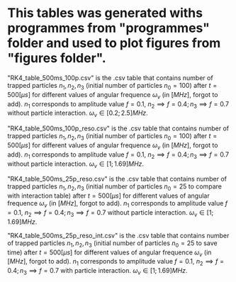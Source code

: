 # This tables was generated withs programmes from "programmes" folder and used to plot figures from "figures folder".


"RK4_table_500ms_100p.csv" is the .csv table that contains number of trapped particles $n_1, n_2, n_3$ (initial number of particles $n_0=100$) after $t=500[\mu s]$ for different values of angular frequence $\omega_v$ (in $[MHz]$, forgot to add). $n_1$ corresponds to amplitude value $f=0.1$, $n_2 \implies f=0.4; n_3 \implies f=0.7$ without particle interaction. $\omega_v \in [0.2;2.5] MHz$.


"RK4_table_500ms_100p_reso.csv" is the .csv table that contains number of trapped particles $n_1, n_2, n_3$ (initial number of particles $n_0=100$) after $t=500[\mu s]$ for different values of angular frequence $\omega_v$ (in $[MHz]$, forgot to add). $n_1$ corresponds to amplitude value $f=0.1$, $n_2 \implies f=0.4; n_3 \implies f=0.7$ without particle interaction. $\omega_v \in [1;1.69] MHz$.


"RK4_table_500ms_25p_reso.csv" is the .csv table that contains number of trapped particles $n_1, n_2, n_3$ (initial number of particles $n_0=25$ to compare with interaction table) after $t=500[\mu s]$ for different values of angular frequence $\omega_v$ (in $[MHz]$, forgot to add). $n_1$ corresponds to amplitude value $f=0.1$, $n_2 \implies f=0.4; n_3 \implies f=0.7$ without particle interaction. $\omega_v \in [1;1.69] MHz$.


"RK4_table_500ms_25p_reso_int.csv" is the .csv table that contains number of trapped particles $n_1, n_2, n_3$ (initial number of particles $n_0=25$ to save time) after $t=500[\mu s]$ for different values of angular frequence $\omega_v$ (in $[MHz]$, forgot to add). $n_1$ corresponds to amplitude value $f=0.1$, $n_2 \implies f=0.4; n_3 \implies f=0.7$ with particle interaction. $\omega_v \in [1;1.69] MHz$.
